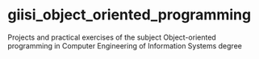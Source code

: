 # giisi_object_oriented_programming
Projects and practical exercises of the subject Object-oriented programming in Computer Engineering of Information Systems degree
